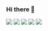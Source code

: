 ### Hi there 👋

<!--
**choiSeokYoon/choiSeokYoon** is a ✨ _special_ ✨ repository because its `README.md` (this file) appears on your GitHub profile.

Here are some ideas to get you started:

- 🔭 I’m currently working on ...
- 🌱 I’m currently learning ...
- 👯 I’m looking to collaborate on ...
- 🤔 I’m looking for help with ...
- 💬 Ask me about ...
- 📫 How to reach me: ...
- 😄 Pronouns: ...
- ⚡ Fun fact: ...
-->

 <img src="https://img.shields.io/badge/#E34F26-F9F54B?style=flat&logo=html&logoColor=white"/>
 <img src="https://img.shields.io/badge/css-F9F54B?style=flat&logo=css&logoColor=white"/>
 <img src="https://img.shields.io/badge/javaScript-F9F54B?style=flat&logo=javaScript&logoColor=white"/>
 <img src="https://img.shields.io/badge/jqurry-F9F54B?style=flat&logo=jqurry&logoColor=white"/>
 <img src="https://img.shields.io/badge/node.js-F9F54B?style=flat&logo=node.js&logoColor=white"/>
